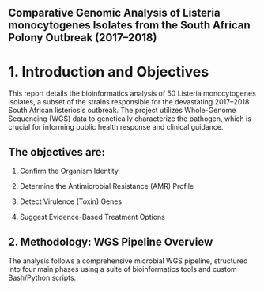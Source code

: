## Comparative Genomic Analysis of Listeria monocytogenes Isolates from the South African Polony Outbreak (2017–2018)
# 1. Introduction and Objectives
This report details the bioinformatics analysis of 50 Listeria monocytogenes isolates, a subset of the strains responsible for the devastating 2017–2018 South African listeriosis outbreak. The project utilizes Whole-Genome Sequencing (WGS) data to genetically characterize the pathogen, which is crucial for informing public health response and clinical guidance.

## The objectives are:

1. Confirm the Organism Identity

2. Determine the Antimicrobial Resistance (AMR) Profile

3. Detect Virulence (Toxin) Genes

4. Suggest Evidence-Based Treatment Options


## 2. Methodology: WGS Pipeline Overview
The analysis follows a comprehensive microbial WGS pipeline, structured into four main phases using a suite of bioinformatics tools and custom Bash/Python scripts.

